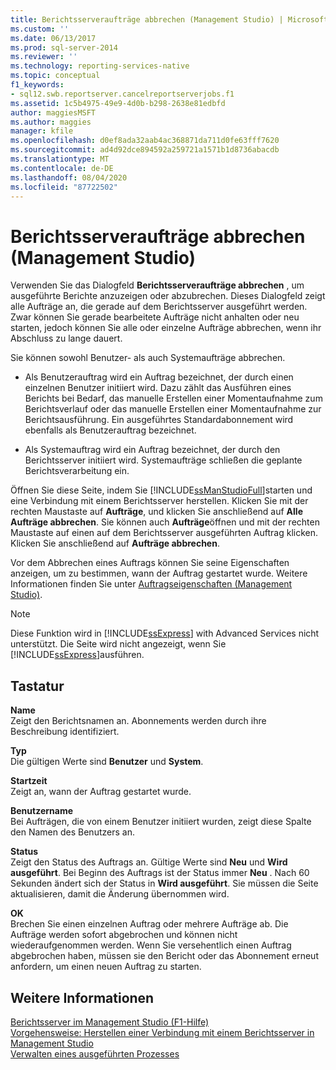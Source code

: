 ```yaml
---
title: Berichtsserveraufträge abbrechen (Management Studio) | Microsoft-Dokumentation
ms.custom: ''
ms.date: 06/13/2017
ms.prod: sql-server-2014
ms.reviewer: ''
ms.technology: reporting-services-native
ms.topic: conceptual
f1_keywords:
- sql12.swb.reportserver.cancelreportserverjobs.f1
ms.assetid: 1c5b4975-49e9-4d0b-b298-2638e81edbfd
author: maggiesMSFT
ms.author: maggies
manager: kfile
ms.openlocfilehash: d0ef8ada32aab4ac368871da711d0fe63fff7620
ms.sourcegitcommit: ad4d92dce894592a259721a1571b1d8736abacdb
ms.translationtype: MT
ms.contentlocale: de-DE
ms.lasthandoff: 08/04/2020
ms.locfileid: "87722502"
---
```

# <a name="cancel-report-server-jobs-management-studio"></a>Berichtsserveraufträge abbrechen (Management Studio)
  Verwenden Sie das Dialogfeld **Berichtsserveraufträge abbrechen** , um ausgeführte Berichte anzuzeigen oder abzubrechen. Dieses Dialogfeld zeigt alle Aufträge an, die gerade auf dem Berichtsserver ausgeführt werden. Zwar können Sie gerade bearbeitete Aufträge nicht anhalten oder neu starten, jedoch können Sie alle oder einzelne Aufträge abbrechen, wenn ihr Abschluss zu lange dauert.  
  
 Sie können sowohl Benutzer- als auch Systemaufträge abbrechen.  
  
-   Als Benutzerauftrag wird ein Auftrag bezeichnet, der durch einen einzelnen Benutzer initiiert wird. Dazu zählt das Ausführen eines Berichts bei Bedarf, das manuelle Erstellen einer Momentaufnahme zum Berichtsverlauf oder das manuelle Erstellen einer Momentaufnahme zur Berichtsausführung. Ein ausgeführtes Standardabonnement wird ebenfalls als Benutzerauftrag bezeichnet.  
  
-   Als Systemauftrag wird ein Auftrag bezeichnet, der durch den Berichtsserver initiiert wird. Systemaufträge schließen die geplante Berichtsverarbeitung ein.  
  
 Öffnen Sie diese Seite, indem Sie [!INCLUDE[ssManStudioFull](../../includes/ssmanstudiofull-md.md)]starten und eine Verbindung mit einem Berichtsserver herstellen. Klicken Sie mit der rechten Maustaste auf **Aufträge**, und klicken Sie anschließend auf **Alle Aufträge abbrechen**. Sie können auch **Aufträge**öffnen und mit der rechten Maustaste auf einen auf dem Berichtsserver ausgeführten Auftrag klicken. Klicken Sie anschließend auf **Aufträge abbrechen**.  
  
 Vor dem Abbrechen eines Auftrags können Sie seine Eigenschaften anzeigen, um zu bestimmen, wann der Auftrag gestartet wurde. Weitere Informationen finden Sie unter [Auftragseigenschaften (Management Studio)](job-properties-management-studio.md).  
  
> [!NOTE]  
>  Diese Funktion wird in [!INCLUDE[ssExpress](../../includes/ssexpress-md.md)] with Advanced Services nicht unterstützt. Die Seite wird nicht angezeigt, wenn Sie [!INCLUDE[ssExpress](../../includes/ssexpress-md.md)]ausführen.  
  
## <a name="options"></a>Tastatur  
 **Name**  
 Zeigt den Berichtsnamen an. Abonnements werden durch ihre Beschreibung identifiziert.  
  
 **Typ**  
 Die gültigen Werte sind **Benutzer** und **System**.  
  
 **Startzeit**  
 Zeigt an, wann der Auftrag gestartet wurde.  
  
 **Benutzername**  
 Bei Aufträgen, die von einem Benutzer initiiert wurden, zeigt diese Spalte den Namen des Benutzers an.  
  
 **Status**  
 Zeigt den Status des Auftrags an. Gültige Werte sind **Neu** und **Wird ausgeführt**. Bei Beginn des Auftrags ist der Status immer **Neu** . Nach 60 Sekunden ändert sich der Status in **Wird ausgeführt**. Sie müssen die Seite aktualisieren, damit die Änderung übernommen wird.  
  
 **OK**  
 Brechen Sie einen einzelnen Auftrag oder mehrere Aufträge ab. Die Aufträge werden sofort abgebrochen und können nicht wiederaufgenommen werden. Wenn Sie versehentlich einen Auftrag abgebrochen haben, müssen sie den Bericht oder das Abonnement erneut anfordern, um einen neuen Auftrag zu starten.  
  
## <a name="see-also"></a>Weitere Informationen  
 [Berichtsserver im Management Studio (F1-Hilfe)](report-server-in-management-studio-f1-help.md)   
 [Vorgehensweise: Herstellen einer Verbindung mit einem Berichtsserver in Management Studio](connect-to-a-report-server-in-management-studio.md)   
 [Verwalten eines ausgeführten Prozesses](../subscriptions/manage-a-running-process.md)  
  
  

